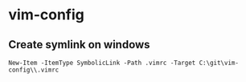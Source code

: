 # vim-config

## Create symlink on windows

    New-Item -ItemType SymbolicLink -Path .vimrc -Target C:\git\vim-config\\.vimrc
